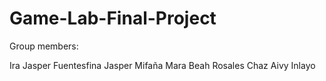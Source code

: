 # Game-Lab-Final-Project

Group members:

Ira Jasper Fuentesfina
Jasper Mifaña
Mara Beah Rosales
Chaz Aivy Inlayo
